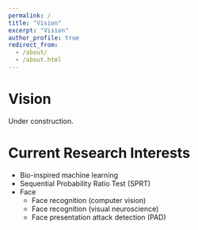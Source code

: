 ```yaml
---
permalink: /
title: "Vision"
excerpt: "Vision"
author_profile: true
redirect_from: 
  - /about/
  - /about.html
---
```


# Vision  
Under construction.

# Current Research Interests  
- Bio-inspired machine learning  
- Sequential Probability Ratio Test (SPRT)
- Face
  - Face recognition (computer vision)
  - Face recognition (visual neuroscience)
  - Face presentation attack detection (PAD)
